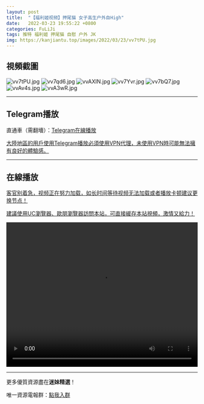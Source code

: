 ```yaml
---
layout: post
title:  "【福利姬视频】押尾猫 女子高生户外自High"
date:   2022-03-23 19:55:22 +0800
categories: FuLiJi
tags: 推特 福利姬 押尾猫 自慰 户外 JK
img: https://kanjiantu.top/images/2022/03/23/vv7tPU.jpg
---
```



## 視頻截圖

![vv7tPU.jpg](https://kanjiantu.top/images/2022/03/23/vv7tPU.jpg)
![vv7qd6.jpg](https://kanjiantu.top/images/2022/03/23/vv7qd6.jpg)
![vvAXIN.jpg](https://kanjiantu.top/images/2022/03/23/vvAXIN.jpg)
![vv7Yvr.jpg](https://kanjiantu.top/images/2022/03/23/vv7Yvr.jpg)
![vv7bQ7.jpg](https://kanjiantu.top/images/2022/03/23/vv7bQ7.jpg)
![vvAv4s.jpg](https://kanjiantu.top/images/2022/03/23/vvAv4s.jpg)
![vvA3wR.jpg](https://kanjiantu.top/images/2022/03/23/vvA3wR.jpg)

* * *
## Telegram播放

直通車（需翻墻）：[Telegram在線播放](https://t.me/mimeijingxuan/251)

<u>大陸地區的用戶使用Telegram播放必須使用VPN代理，未使用VPN時可能無法擁有良好的體驗感。</u> 
* * *
## 在線播放
<u>客官别着急，视频正在努力加载，如长时间等待视频无法加载或者播放卡顿建议更换节点！</u>

<u>建議使用UC瀏覽器、歐朋瀏覽器訪問本站，可直接緩存本站視頻，激情又給力！</u>
<center><video src="https://cdn.publer.io/uploads/videos/6245ec06db279731bbdea484/1396dd09128ead2862a0b37822491a8e.mp4" width="100%" height="380px" controls="controls"></video></center>


* * *
更多優質資源盡在**迷妹精選**！

唯一資源電報群：[點我入群](https://t.me/mimeijingxuan)


